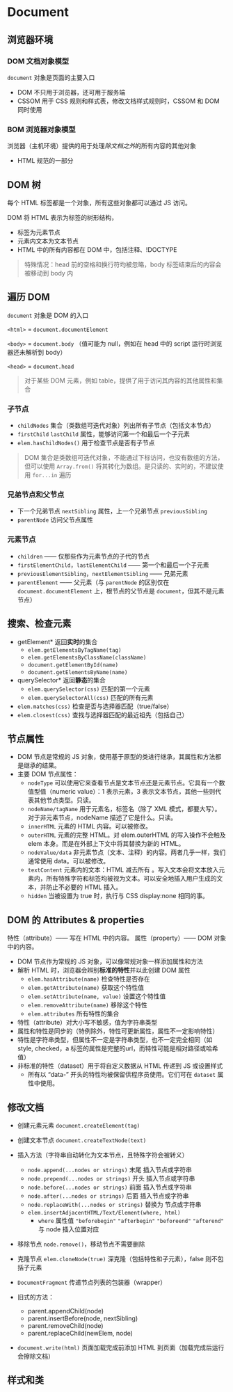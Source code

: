 # Document

## 浏览器环境

### DOM 文档对象模型

`document` 对象是页面的主要入口

- DOM 不只用于浏览器，还可用于服务端
- CSSOM 用于 CSS 规则和样式表，修改文档样式规则时，CSSOM 和 DOM 同时使用

### BOM 浏览器对象模型

浏览器（主机环境）提供的用于处理*除文档之外*的所有内容的其他对象

- HTML 规范的一部分

## DOM 树

每个 HTML 标签都是一个对象，所有这些对象都可以通过 JS 访问。

DOM 将 HTML 表示为标签的树形结构，

- 标签为元素节点
- 元素内文本为文本节点
- HTML 中的所有内容都在 DOM 中，包括注释、!DOCTYPE

> 特殊情况：head 前的空格和换行符均被忽略，body 标签结束后的内容会被移动到 body 内

## 遍历 DOM

`document` 对象是 DOM 的入口

`<html>` = `document.documentElement`

`<body>` = `document.body` （值可能为 null，例如在 head 中的 script 运行时浏览器还未解析到 body）

`<head>` = `document.head`

> 对于某些 DOM 元素，例如 table，提供了用于访问其内容的其他属性和集合

### 子节点

- `childNodes` 集合（类数组可迭代对象）列出所有子节点（包括文本节点）
- `firstChild` `lastChild` 属性，能够访问第一个和最后一个子元素
- `elem.hasChildNodes()` 用于检查节点是否有子节点

> DOM 集合是类数组可迭代对象，不能通过下标访问，也没有数组的方法，但可以使用 `Array.from()` 将其转化为数组。是只读的、实时的，不建议使用 `for...in` 遍历

### 兄弟节点和父节点

- 下一个兄弟节点 `nextSibling` 属性，上一个兄弟节点 `previousSibling`
- `parentNode` 访问父节点属性

### 元素节点

- `children` —— 仅那些作为元素节点的子代的节点
- `firstElementChild`，`lastElementChild` —— 第一个和最后一个子元素
- `previousElementSibling`，`nextElementSibling` —— 兄弟元素
- `parentElement` —— 父元素（与 `parentNode` 的区别仅在 `document.documentElement` 上，根节点的父节点是 `document`，但其不是元素节点）

## 搜索、检查元素

- getElement* 返回**实时**的集合
  - `elem.getElementsByTagName(tag)`
  - `elem.getElementsByClassName(className)`
  - `document.getElementById(name)`
  - `document.getElementsByName(name)`
- querySelector* 返回**静态**的集合
  - `elem.querySelector(css)` 匹配的第一个元素
  - `elem.querySelectorAll(css)` 匹配的所有元素
- `elem.matches(css)` 检查是否与选择器匹配（true/false）
- `elem.closest(css)` 查找与选择器匹配的最近祖先（包括自己）

## 节点属性

- DOM 节点是常规的 JS 对象，使用基于原型的类进行继承，其属性和方法都是继承的结果。
- 主要 DOM 节点属性：
  - `nodeType` 可以使用它来查看节点是文本节点还是元素节点。它具有一个数值型值（numeric value）：1 表示元素，3 表示文本节点，其他一些则代表其他节点类型。只读。
  - `nodeName/tagName` 用于元素名，标签名（除了 XML 模式，都要大写）。对于非元素节点，nodeName 描述了它是什么。只读。
  - `innerHTML` 元素的 HTML 内容。可以被修改。
  - `outerHTML` 元素的完整 HTML。对 elem.outerHTML 的写入操作不会触及 elem 本身。而是在外部上下文中将其替换为新的 HTML。
  - `nodeValue/data` 非元素节点（文本、注释）的内容。两者几乎一样，我们通常使用 data。可以被修改。
  - `textContent` 元素内的文本：HTML 减去所有 <tags>。写入文本会将文本放入元素内，所有特殊字符和标签均被视为文本。可以安全地插入用户生成的文本，并防止不必要的 HTML 插入。
  - `hidden` 当被设置为 true 时，执行与 CSS display:none 相同的事。

## DOM 的 Attributes & properties

特性（attribute）—— 写在 HTML 中的内容。
属性（property）—— DOM 对象中的内容。

- DOM 节点作为常规的 JS 对象，可以像常规对象一样添加属性和方法
- 解析 HTML 时，浏览器会辨别**标准的特性**并以此创建 DOM 属性
  - `elem.hasAttribute(name)` 检查特性是否存在
  - `elem.getAttribute(name)` 获取这个特性值
  - `elem.setAttribute(name, value)` 设置这个特性值
  - `elem.removeAttribute(name)` 移除这个特性
  - `elem.attributes` 所有特性的集合
- 特性（attribute）对大小写不敏感，值为字符串类型
- 属性和特性是同步的（特例除外，特性可更新属性，属性不一定影响特性）
- 特性是字符串类型，但属性不一定是字符串类型，也不一定完全相同（如 style, checked，a 标签的属性是完整的url，而特性可能是相对路径或哈希值）
- 非标准的特性（dataset）用于将自定义数据从 HTML 传递到 JS 或设置样式
  - 所有以 “data-” 开头的特性均被保留供程序员使用。它们可在 `dataset` 属性中使用。

## 修改文档

- 创建元素元素 `document.createElement(tag)`
- 创建文本节点 `document.createTextNode(text)`
- 插入方法（字符串自动转化为文本节点，且特殊字符会被转义）
  - `node.append(...nodes or strings)` 末尾 插入节点或字符串
  - `node.prepend(...nodes or strings)` 开头 插入节点或字符串
  - `node.before(...nodes or strings)` 前面 插入节点或字符串
  - `node.after(...nodes or strings)` 后面 插入节点或字符串
  - `node.replaceWith(...nodes or strings)` 替换为 节点或字符串
  - `elem.insertAdjacentHTML/Text/Element(where, html)`
    - `where` 属性值 `"beforebegin"` `"afterbegin"` `"beforeend"` `"afterend"` 与 node 插入位置对应
- 移除节点 `node.remove()`，移动节点不需要删除
- 克隆节点 `elem.cloneNode(true)` 深克隆（包括特性和子元素），false 则不包括子元素
- `DocumentFragment` 传递节点列表的包装器（wrapper）

- 旧式的方法：
  - parent.appendChild(node)
  - parent.insertBefore(node, nextSibling)
  - parent.removeChild(node)
  - parent.replaceChild(newElem, node)
- `document.write(html)` 页面加载完成前添加 HTML 到页面（加载完成后运行会擦除文档）

## 样式和类

